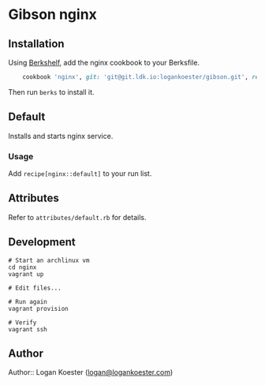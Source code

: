 # Gibson nginx

## Installation

Using [Berkshelf](http://berkshelf.com/), add the nginx cookbook to your Berksfile.

```ruby
    cookbook 'nginx', git: 'git@git.ldk.io:logankoester/gibson.git', rel: 'chef/cookbooks/nginx', branch: 'master'
```

Then run `berks` to install it.

## Default

Installs and starts nginx service.

### Usage

Add `recipe[nginx::default]` to your run list.

## Attributes

Refer to `attributes/default.rb` for details.

## Development

    # Start an archlinux vm
    cd nginx
    vagrant up 

    # Edit files...

    # Run again
    vagrant provision 

    # Verify
    vagrant ssh

## Author

Author:: Logan Koester (<logan@logankoester.com>)

